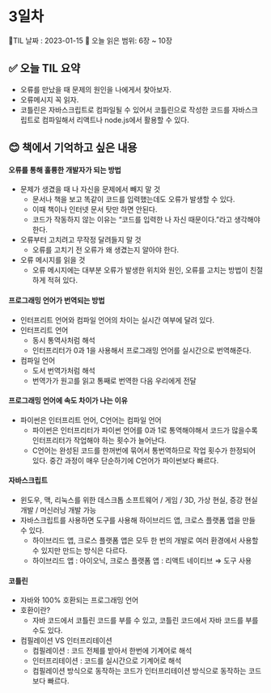 # 3일차
🌳TIL 날짜 : 2023-01-15
🔖 오늘 읽은 범위: 6장 ~ 10장

## ✅ 오늘 TIL 요약
- 오류를 만났을 때 문제의 원인을 나에게서 찾아보자.
- 오류메시지 꼭 읽자.
- 코틀린은 자바스크립트로 컴파일될 수 있어서 코틀린으로 작성한 코드를 자바스크립트로 컴파일해서 리액트나 node.js에서 활용할 수 있다.

## 😊 책에서 기억하고 싶은 내용
#### 오류를 통해 훌륭한 개발자가 되는 방법
- 문제가 생겼을 때 나 자신을 문제에서 빼지 말 것
    - 문서나 책을 보고 똑같이 코드를 입력했는데도 오류가 발생할 수 있다.
    - 이때 책이나 인터넷 문서 탓만 하면 안된다.
    - 코드가 작동하지 않는 이유는 “코드를 입력한 나 자신 때문이다.”라고 생각해야 한다.
- 오류부터 고치려고 무작정 달려들지 말 것
    - 오류를 고치기 전 오류가 왜 생겼는지 알아야 한다.
- 오류 메시지를 읽을 것
    - 오류 메시지에는 대부분 오류가 발생한 위치와 원인, 오류를 고치는 방법이 친절하게 적혀 있다.

#### 프로그래밍 언어가 번역되는 방법
- 인터프리트 언어와 컴파일 언어의 차이는 실시간 여부에 달려 있다.
- 인터프리트 언어
    - 동시 통역사처럼 해석
    - 인터프리터가 0과 1을 사용해서 프로그래밍 언어를 실시간으로 번역해준다.
- 컴파일 언어
    - 도서 번역가처럼 해석
    - 번역가가 원고를 읽고 통째로 번역한 다음 우리에게 전달

#### 프로그래밍 언어에 속도 차이가 나는 이유
- 파이썬은 인터프리트 언어, C언어는 컴파일 언어
    - 파이썬은 인터프리터가 파이썬 언어를 0과 1로 통역해야해서 코드가 많을수록 인터프리터가 작업해야 하는 횟수가 늘어난다.
    - C언어는 완성된 코드를 한꺼번에 묶어서 통번역하므로 작업 횟수가 한정되어 있다. 중간 과정이 매우 단순하기에 C언어가 파이썬보다 빠르다.

#### 자바스크립트
- 윈도우, 맥, 리눅스를 위한 데스크톱 소프트웨어 / 게임 / 3D, 가상 현실, 증강 현실 개발 / 머신러닝 개발 가능
- 자바스크립트를 사용하면 도구를 사용해 하이브리드 앱, 크로스 플랫폼 앱을 만들 수 있다.
    - 하이브리드 앱, 크로스 플랫폼 앱은 모두 한 번의 개발로 여러 환경에서 사용할 수 있지만 만드는 방식은 다르다.
    - 하이브리드 앱 : 아이오닉, 크로스 플랫폼 앱 : 리액트 네이티브 ⇒ 도구 사용

#### 코틀린
- 자바와 100% 호환되는 프로그래밍 언어
- 호환이란?
    - 자바 코드에서 코틀린 코드를 부를 수 있고, 코틀린 코드에서 자바 코드를 부를 수도 있다.
- 컴필레이션 VS 인터프리테이션
    - 컴필레이션 : 코드 전체를 받아서 한번에 기계어로 해석
    - 인터프리테이션 : 코드를 실시간으로 기계어로 해석
    - 컴필레이션 방식으로 동작하는 코드가 인터프리테이션 방식으로 동작하는 코드보다 빠르다.
